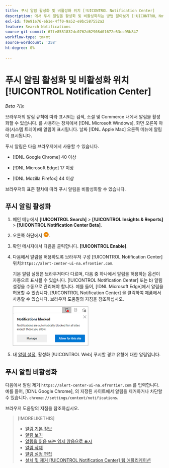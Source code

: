 ```yaml
---
title: 푸시 알림 활성화 및 비활성화 위치 [!UICONTROL Notification Center]
description: 에서 푸시 알림을 활성화 및 비활성화하는 방법 알아보기 [!UICONTROL Notification Center].
exl-id: f0e91e76-eb1e-4ff0-9a52-e9bc587552a2
feature: Search Notifications
source-git-commit: 67fe8581832dc0762d62908d01672e53cc95b847
workflow-type: tm+mt
source-wordcount: '258'
ht-degree: 0%

---
```


# 푸시 알림 활성화 및 비활성화 위치 [!UICONTROL Notification Center]

*Beta 기능*

브라우저의 알림 규칙에 따라 표시되는 검색, 소셜 및 Commerce 내에서 알림을 활성화할 수 있습니다. 를 사용하는 장치에서 [!DNL Microsoft Windows], 화면 오른쪽 아래(시스템 트레이)에 알림이 표시됩니다. 날짜 [!DNL Apple Mac] 오른쪽 메뉴에 알림이 표시됩니다.

푸시 알림은 다음 브라우저에서 사용할 수 있습니다.

* [!DNL Google Chrome] 40 이상

* [!DNL Microsoft Edge] 17 이상

* [!DNL Mozilla Firefox] 44 이상

브라우저의 표준 절차에 따라 푸시 알림을 비활성화할 수 있습니다.

## 푸시 알림 활성화

1. 메인 메뉴에서 **[!UICONTROL Search]** > **[!UICONTROL Insights & Reports]** > **[!UICONTROL Notification Center Beta]**.

2. 오른쪽 하단에서 ![푸시 알림 활성화](/help/search-social-commerce/assets/notifications-push.png "푸시 알림 활성화").

3. 확인 메시지에서 다음을 클릭합니다. **[!UICONTROL Enable]**.

4. 다음에서 알림을 허용하도록 브라우저 구성 [!UICONTROL Notification Center] 위치:`https://alert-center-ui-na.efrontier.com`.

   기본 알림 설정은 브라우저마다 다르며, 다음 중 하나에서 알림을 허용하는 옵션이 자동으로 표시될 수 있습니다. [!UICONTROL Notification Center] 또는 b) 알림 설정을 수동으로 관리해야 합니다. 예를 들어, [!DNL Microsoft Edge]에서 알림을 허용할 수 있습니다. [!UICONTROL Notification Center] 을 클릭하여 제품에서 사용할 수 있습니다. 브라우저 도움말의 지침을 참조하십시오.

   ![Microsoft Edge에서 알림 설정을 관리하는 위치](/help/search-social-commerce/assets/notifications-blocked-dialog.png "Microsoft Edge에서 알림 설정을 관리하는 위치")

5. 내 [알림 설정](notification-edit.md), 활성화 [!UICONTROL Web] 푸시할 경고 유형에 대한 알림입니다.

## 푸시 알림 비활성화

다음에서 알림 제거 `https://alert-center-ui-na.efrontier.com` 를 입력합니다. 예를 들어, [!DNL Google Chrome], 의 지정된 사이트에서 알림을 제거하거나 차단할 수 있습니다. `chrome://settings/content/notifications`.

브라우저 도움말의 지침을 참조하십시오.

>[!MORELIKETHIS]
>
>* [알림 기본 정보](/help/search-social-commerce/notifications/notification-about.md)
>* [알림 보기](notification-view.md)
>* [알림을 읽음 또는 읽지 않음으로 표시](notification-mark-read-unread.md)
>* [알림 삭제](notification-delete.md)
>* [알림 설정 편집](notification-edit.md)
>* [설치 및 제거 [!UICONTROL Notification Center] 웹 애플리케이션](notification-app-install-uninstall.md)
